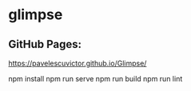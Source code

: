# glimpse
## GitHub Pages:
https://pavelescuvictor.github.io/Glimpse/

npm install
npm run serve
npm run build
npm run lint
